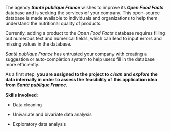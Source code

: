 The agency ***Santé publique France*** wishes to improve its ***Open Food Facts*** database and is seeking the services of your company. This open-source database is made available to individuals and organizations to help them understand the nutritional quality of products.

Currently, adding a product to the *Open Food Facts* database requires filling out numerous text and numerical fields, which can lead to input errors and missing values in the database.

*Santé publique France* has entrusted your company with creating a suggestion or auto-completion system to help users fill in the database more efficiently.

As a first step, **you are assigned to the project to** ***clean*** **and** ***explore*** **the data internally in order to assess the feasibility of this application idea from** ***Santé publique France.***

**Skills involved**:

- Data cleaning

- Univariate and bivariate data analysis

- Exploratory data analysis
